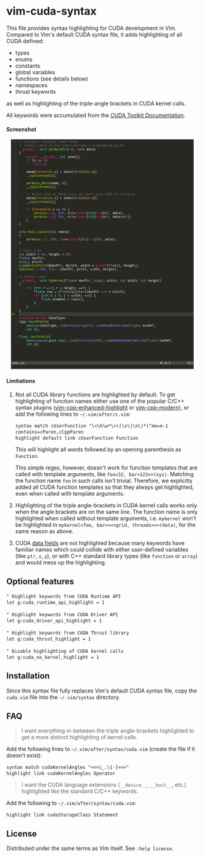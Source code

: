 # vim-cuda-syntax

This file provides syntax highlighting for CUDA development in Vim. Compared to
Vim's default CUDA syntax file, it adds highlighting of all CUDA defined:
- types
- enums
- constants
- global variables
- functions (see details below)
- namespaces
- thrust keywords

as well as highlighting of the triple-angle brackets in CUDA kernel calls.

All keywords were accumulated from the
[CUDA Toolkit Documentation](http://docs.nvidia.com/cuda/index.html).

#### Screenshot

<dl>
<p align="center">
<img src="./screenshot-cuda-monokai.png" width="480"/>
</p>
</dl>

#### Limitations

1. Not all CUDA library functions are highlighted by default. To get
   highlighting of function names either use one of the popular C/C++ syntax
   plugins ([vim-cpp-enhanced-highlight](https://github.com/octol/vim-cpp-enhanced-highlight)
   or [vim-cpp-modern](https://github.com/bfrg/vim-cpp-modern)), or add the
   following lines to `~/.vim/after/c.vim`:
   ```vim
   syntax match cUserFunction "\<\h\w*\>\(\s\|\n\)*("me=e-1 contains=cParen,cCppParen
   highlight default link cUserFunction Function
   ```
   This will highlight all words followed by an opening parenthesis as
   `Function`.

   This simple regex, however, doesn't work for function templates that are
   called with template arguments, like `foo<32, bar<123>>(xyz)`. Matching the
   function name `foo` in such calls isn't trivial. Therefore, we explicitly
   added all CUDA function templates so that they always get highlighted, even
   when called with template arguments.

2. Highlighting of the triple angle-brackets in CUDA kernel calls works only
   when the angle brackets are on the same line. The function name is only
   highlighted when called without template arguments, i.e. `mykernel` won't be
   highlighted in `mykernel<foo, bar><<<grid, threads>>>(data)`, for the same
   reason as above.

3. CUDA [data fields](https://docs.nvidia.com/cuda/cuda-runtime-api/functions.html#functions)
   are not highlighted because many keywords have familiar names which could
   collide with either user-defined variables (like `ptr`, `x`, `y`), or with
   C++ standard library types (like `function` or `array`) and would mess up the
   highlighting.


## Optional features

```vim
" Highlight keywords from CUDA Runtime API
let g:cuda_runtime_api_highlight = 1

" Highlight keywords from CUDA Driver API
let g:cuda_driver_api_highlight = 1

" Highlight keywords from CUDA Thrust library
let g:cuda_thrust_highlight = 1

" Disable highlighting of CUDA kernel calls
let g:cuda_no_kernel_highlight = 1
```


## Installation

Since this syntax file fully replaces Vim's default CUDA syntax file, copy the
`cuda.vim` file into the `~/.vim/syntax` directory.


## FAQ

> I want everything in-between the triple angle-brackets highlighted to get a
> more distinct highlighting of kernel calls.

Add the following lines to `~/.vim/after/syntax/cuda.vim` (create the file if
it doesn't exist):
```vim
syntax match cudaKernelAngles "<<<\_.\{-}>>>"
highlight link cudaKernelAngles Operator
```

> I want the CUDA language extensions (`__device__`, `__host__`, etc.)
> highlighted like the standard C/C++ keywords.

Add the following to `~/.vim/after/syntax/cuda.vim`:
```vim
highlight link cudaStorageClass Statement
```


## License

Distributed under the same terms as Vim itself. See `:help license`.
